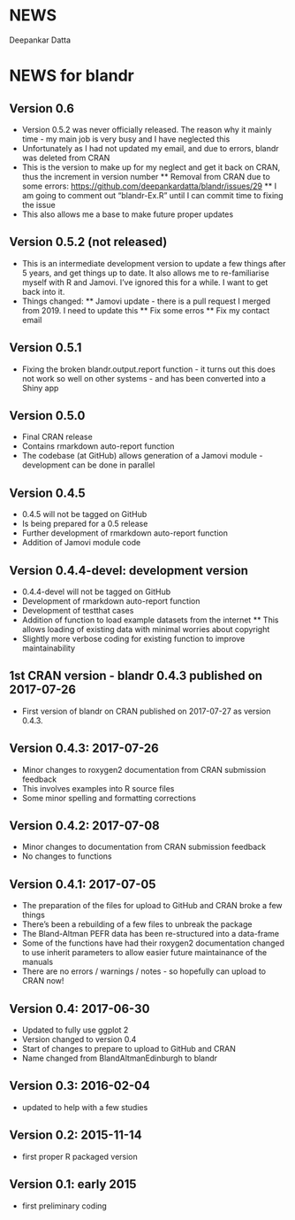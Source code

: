 NEWS
================
Deepankar Datta

<!-- NEWS.md is generated from NEWS.Rmd. Please edit that file -->

# NEWS for blandr

## Version 0.6

- Version 0.5.2 was never officially released. The reason why it mainly
  time - my main job is very busy and I have neglected this
- Unfortunately as I had not updated my email, and due to errors, blandr
  was deleted from CRAN
- This is the version to make up for my neglect and get it back on CRAN,
  thus the increment in version number \*\* Removal from CRAN due to
  some errors: <https://github.com/deepankardatta/blandr/issues/29> \*\*
  I am going to comment out “blandr-Ex.R” until I can commit time to
  fixing the issue
- This also allows me a base to make future proper updates

## Version 0.5.2 (not released)

- This is an intermediate development version to update a few things
  after 5 years, and get things up to date. It also allows me to
  re-familiarise myself with R and Jamovi. I’ve ignored this for a
  while. I want to get back into it.
- Things changed: \*\* Jamovi update - there is a pull request I merged
  from 2019. I need to update this \*\* Fix some erros \*\* Fix my
  contact email

## Version 0.5.1

- Fixing the broken blandr.output.report function - it turns out this
  does not work so well on other systems - and has been converted into a
  Shiny app

## Version 0.5.0

- Final CRAN release
- Contains rmarkdown auto-report function
- The codebase (at GitHub) allows generation of a Jamovi module -
  development can be done in parallel

## Version 0.4.5

- 0.4.5 will not be tagged on GitHub
- Is being prepared for a 0.5 release
- Further development of rmarkdown auto-report function
- Addition of Jamovi module code

## Version 0.4.4-devel: development version

- 0.4.4-devel will not be tagged on GitHub
- Development of rmarkdown auto-report function
- Development of testthat cases
- Addition of function to load example datasets from the internet \*\*
  This allows loading of existing data with minimal worries about
  copyright
- Slightly more verbose coding for existing function to improve
  maintainability

## 1st CRAN version - blandr 0.4.3 published on 2017-07-26

- First version of blandr on CRAN published on 2017-07-27 as version
  0.4.3.

## Version 0.4.3: 2017-07-26

- Minor changes to roxygen2 documentation from CRAN submission feedback
- This involves examples into R source files
- Some minor spelling and formatting corrections

## Version 0.4.2: 2017-07-08

- Minor changes to documentation from CRAN submission feedback
- No changes to functions

## Version 0.4.1: 2017-07-05

- The preparation of the files for upload to GitHub and CRAN broke a few
  things
- There’s been a rebuilding of a few files to unbreak the package
- The Bland-Altman PEFR data has been re-structured into a data-frame
- Some of the functions have had their roxygen2 documentation changed to
  use inherit parameters to allow easier future maintainance of the
  manuals
- There are no errors / warnings / notes - so hopefully can upload to
  CRAN now!

## Version 0.4: 2017-06-30

- Updated to fully use ggplot 2
- Version changed to version 0.4
- Start of changes to prepare to upload to GitHub and CRAN
- Name changed from BlandAltmanEdinburgh to blandr

## Version 0.3: 2016-02-04

- updated to help with a few studies

## Version 0.2: 2015-11-14

- first proper R packaged version

## Version 0.1: early 2015

- first preliminary coding
